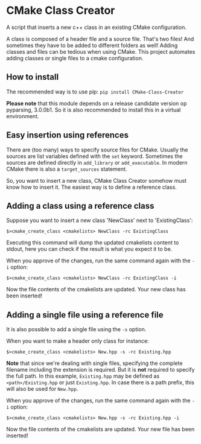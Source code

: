 # CMake Class Creator
A script that inserts a new c++ class in an existing CMake configuration.

A class is composed of a header file and a source file. That's two files! And sometimes they have to be added to different folders as well!
Adding classes and files can be tedious when using CMake. This project automates adding classes or single files to a cmake configuration.

## How to install
The recommended way is to use pip: `pip install CMake-Class-Creator`

**Please note** that this module depends on a release candidate version op pyparsing, 3.0.0b1. So it is also recommended to install this in a virtual environment.


## Easy insertion using references
There are (too many) ways to specify source files for CMake. Usually the sources are list variables defined with the `set` keyword. Sometimes the sources are defined directly in `add_library` or `add_executable`. In modern CMake there is also a `target_sources` statement. 

So, you want to insert a new class, CMake Class Creator somehow must know how to insert it. The easiest way is to define a reference class. 

## Adding a class using a reference class
Suppose you want to insert a new class 'NewClass' next to 'ExistingClass':

`$>cmake_create_class <cmakelists> NewClass -rc ExistingClass`

Executing this command will dump the updated cmakelists content to stdout, here you can check if the result is what you expect it to be.

When you approve of the changes, run the same command again with the `-i` option:

`$>cmake_create_class <cmakelists> NewClass -rc ExistingClass -i`

Now the file contents of the cmakelists are updated. Your new class has been inserted!

## Adding a single file using a reference file
It is also possible to add a single file using the `-s` option.

When you want to make a header only class for instance:

`$>cmake_create_class <cmakelists> New.hpp -s -rc Existing.hpp`

**Note** that since we're dealing with single files, specifying the complete filename including the extension is required. But it is **not** required to specify the full path. In this example, `Existing.hpp` may be defined as `<path>/Existing.hpp` or just `Existing.hpp`. In case there is a path prefix, this will also be used for `New.hpp`.

When you approve of the changes, run the same command again with the `-i` option:

`$>cmake_create_class <cmakelists> New.hpp -s -rc Existing.hpp -i`

Now the file contents of the cmakelists are updated. Your new file has been inserted!
